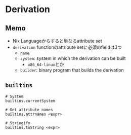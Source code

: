 # Derivation

## Memo

* Nix Languageからすると単なるattribute set
* `derivation` functionのattribute setに必須のfieldは3つ
  * `name`
  * `system`: system in which the derivation can be built
    * `x86_64-linux`とか
  * `builder`: binary program that builds the derivation

## `builtins`

```
# System
builtins.currentSystem

# Get attribute names
builtins.attrnames <expr>

# Stringify
builtins.toString <expr>
```
